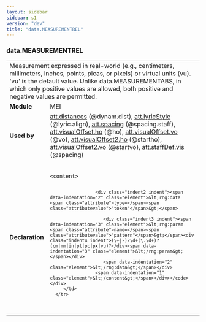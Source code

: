 ```yaml
---
layout: sidebar
sidebar: s1
version: "dev"
title: "data.MEASUREMENTREL"
---
```

<div class="macroSpec">
   <h3 id="data.MEASUREMENTREL">data.MEASUREMENTREL</h3>
   <table class="wovenodd">
      <tr>
         <td colspan="2" class="wovenodd-col2">Measurement expressed in real-world (e.g., centimeters, millimeters, inches, points,
            picas, or pixels) or virtual units (vu). 'vu' is the default value. Unlike
            data.MEASUREMENTABS, in which only positive values are allowed, both positive and
            negative
            values are permitted.
         </td>
      </tr>
      <tr>
         <td class="wovenodd-col1"><strong>Module</strong></td>
         <td class="wovenodd-col2">MEI</td>
      </tr>
      <tr>
         <td class="wovenodd-col1"><strong>Used by</strong></td>
         <td class="wovenodd-col2">
            <div class="parent"><a class="link_odd_classSpec" href="{{ site.baseurl }}/{{ page.version }}/attribute-classes/att.distances.html">att.distances</a> (@dynam.dist), <a class="link_odd_classSpec" href="{{ site.baseurl }}/{{ page.version }}/attribute-classes/att.lyricstyle.html">att.lyricStyle</a> (@lyric.align), <a class="link_odd_classSpec" href="{{ site.baseurl }}/{{ page.version }}/attribute-classes/att.spacing.html">att.spacing</a> (@spacing.staff), <a class="link_odd_classSpec" href="{{ site.baseurl }}/{{ page.version }}/attribute-classes/att.visualoffset.ho.html">att.visualOffset.ho</a> (@ho), <a class="link_odd_classSpec" href="{{ site.baseurl }}/{{ page.version }}/attribute-classes/att.visualoffset.vo.html">att.visualOffset.vo</a> (@vo), <a class="link_odd_classSpec" href="{{ site.baseurl }}/{{ page.version }}/attribute-classes/att.visualoffset2.ho.html">att.visualOffset2.ho</a> (@startho), <a class="link_odd_classSpec" href="{{ site.baseurl }}/{{ page.version }}/attribute-classes/att.visualoffset2.vo.html">att.visualOffset2.vo</a> (@startvo), <a class="link_odd_classSpec" href="{{ site.baseurl }}/{{ page.version }}/attribute-classes/att.staffdef.vis.html">att.staffDef.vis</a> (@spacing)
            </div>
         </td>
      </tr>
      <tr>
         <td class="wovenodd-col1"><strong>Declaration</strong></td>
         <td class="wovenodd-col2">
            <div class="code" xml:space="preserve" data-lang="ODD"><code>
                  <div class="indent1 indent"><span data-indentation="1" class="element">&lt;content&gt;</span>
                     
                     <div class="indent2 indent"><span data-indentation="2" class="element">&lt;rng:data <span class="attribute">type=</span><span class="attributevalue">"token"</span>&gt;</span>
                        
                        <div class="indent3 indent"><span data-indentation="3" class="element">&lt;rng:param <span class="attribute">name=</span><span class="attributevalue">"pattern"</span>&gt;</span><div class="indent4 indent">(\+|-)?\d+(\.\d+)?(cm|mm|in|pt|pc|px|vu)?</div><span data-indentation="3" class="element">&lt;/rng:param&gt;</span></div>
                        <span data-indentation="2" class="element">&lt;/rng:data&gt;</span></div>
                     <span data-indentation="1" class="element">&lt;/content&gt;</span></div></code></div>
         </td>
      </tr>
   </table>
</div>